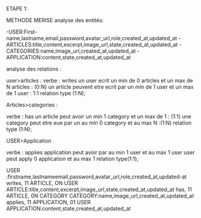 ETAPE 1:

METHODE MERISE
analyse des entités:

-USER:First-name,lastname,email,password,avatar_url,role,created_at,updated_at
-ARTICLES:title,content,excerpt,image_url,state,created_at,updated_at
-CATEGORIES:name,image_url,created_at,updated_at
-APPLICATION:content,state,created_at,updated_at




analyse des relations :

user>articles :
verbe : writes
un user ecrit un min de 0 articles et un max de N articles : (0:N)
un article peuvent etre ecrit par un min de 1 user et un max de 1 user : 1:1
relation type (1:N);

Articles>categories :

verbe : has
un article peut avoir un min  1 category et un max de 1 : (1:1)
une category peut etre eue par un au min 0 category et au max N :(1:N)
relation type (1:N);

USER>Application

verbe : applies
application peut avoir par au min 1 user et au max 1 user
user peut apply 0 application et au max 1 
relation type(1:1);

USER :firstname,lastnameemail,password,avatar_url,role,created_at,updated-at
writes, 11 ARTICLE, ON USER
ARTICLE:title,content,excerpt,image_url,state,created_at,updated_at
has, 11 ARTICLE, 0N CATEGORY
CATEGORY:name,image_url,created_at,updated_at
applies, 11 APPLICATION, 01 USER
APPLICATION:content,state,created_at,updated_at
